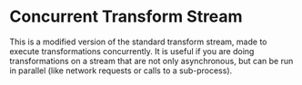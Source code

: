 # Concurrent Transform Stream
This is a modified version of the standard transform stream, made to execute transformations concurrently. It is useful if you are doing transformations on a stream that are not only asynchronous, but can be run in parallel (like network requests or calls to a sub-process).
